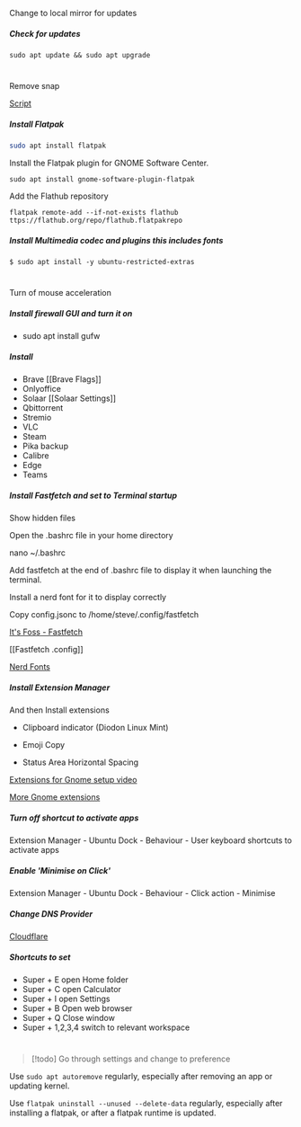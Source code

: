 Change to local mirror for updates
##### Check for updates

```
sudo apt update && sudo apt upgrade
```
# 
Remove snap

[Script](https://github.com/SirStevesALot/Ubuntu/blob/d7a3abda21d22d319a4516a9d4c3d7f29c103a92/remove-snap.sh)

##### Install Flatpak

```bash
sudo apt install flatpak
```

Install the Flatpak plugin for GNOME Software Center.

```shell
sudo apt install gnome-software-plugin-flatpak
```

Add the Flathub repository 

```shell
flatpak remote-add --if-not-exists flathub ttps://flathub.org/repo/flathub.flatpakrepo
```
##### Install Multimedia codec and plugins this includes fonts

```
$ sudo apt install -y ubuntu-restricted-extras
```
# 

Turn of mouse acceleration
##### Install firewall GUI and turn it on

- sudo apt install gufw
##### Install

- Brave [[Brave Flags]]
- Onlyoffice
- Solaar [[Solaar Settings]]
- Qbittorrent
- Stremio
- VLC
- Steam
- Pika backup 
- Calibre   
- Edge
- Teams


##### Install Fastfetch and set to Terminal startup

Show hidden files

Open the .bashrc file in your home directory

nano ~/.bashrc

Add fastfetch at the end of .bashrc file to display it when launching the terminal.

Install a nerd font for it to display correctly

Copy config.jsonc to /home/steve/.config/fastfetch

[It's Foss - Fastfetch](https://itsfoss.com/fine-control-fastfetch/)
	
[[Fastfetch .config]]

[Nerd Fonts](https://www.nerdfonts.com/font-downloads)


##### Install Extension Manager

And then Install extensions

- Clipboard indicator (Diodon Linux Mint)

- Emoji Copy

- Status Area Horizontal Spacing

[Extensions for Gnome setup video](https://youtu.be/tyRuum27ABo?list=PL4d6Lj0GrDEBjWyFIpXxKZrbWX8upaM2S)

[More Gnome extensions](https://www.youtube.com/watch?v=ZPcxwiyCqtc)

##### Turn off shortcut to activate apps

Extension Manager - Ubuntu Dock - Behaviour - User keyboard shortcuts to activate apps

##### Enable 'Minimise on Click'

Extension Manager - Ubuntu Dock - Behaviour - Click action - Minimise
##### Change DNS Provider

[Cloudflare](https://one.one.one.one/dns/)
##### Shortcuts to set

- Super + E open Home folder
- Super + C open Calculator
- Super + I open Settings
- Super + B Open web browser
- Super + Q Close window
- Super + 1,2,3,4 switch to relevant workspace

# 

>[!todo] Go through settings and change to preference

Use `sudo apt autoremove` regularly, especially after removing an app or updating kernel.

Use `flatpak uninstall --unused --delete-data` regularly, especially after installing a flatpak, or after a flatpak runtime is updated.

